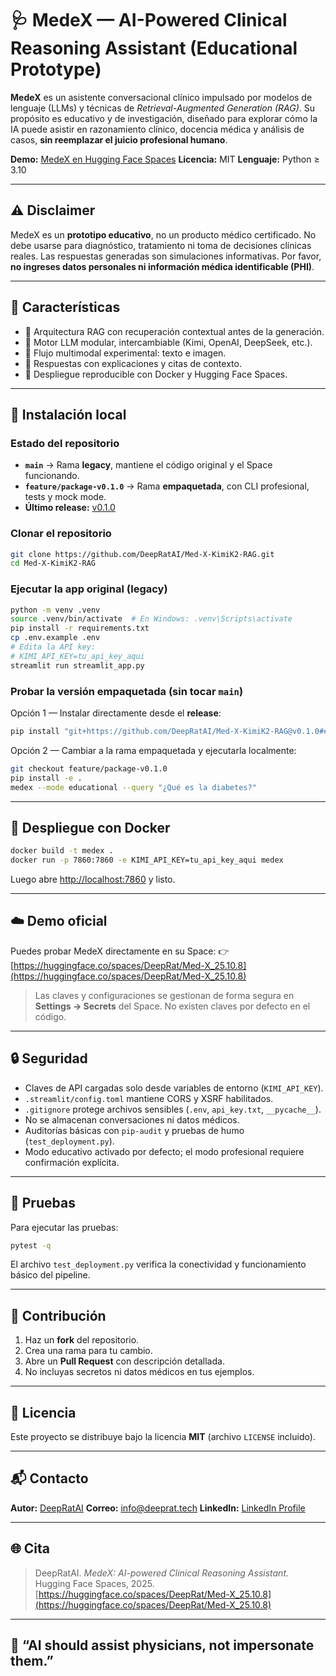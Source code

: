 # 🩺 MedeX — AI-Powered Clinical Reasoning Assistant (Educational Prototype)

**MedeX** es un asistente conversacional clínico impulsado por modelos de lenguaje (LLMs) y técnicas de *Retrieval-Augmented Generation (RAG)*.
Su propósito es educativo y de investigación, diseñado para explorar cómo la IA puede asistir en razonamiento clínico, docencia médica y análisis de casos, **sin reemplazar el juicio profesional humano**.

**Demo:** [MedeX en Hugging Face Spaces](https://huggingface.co/spaces/DeepRat/Med-X_25.10.8)
**Licencia:** MIT
**Lenguaje:** Python ≥ 3.10

---

## ⚠️ Disclaimer

MedeX es un **prototipo educativo**, no un producto médico certificado.
No debe usarse para diagnóstico, tratamiento ni toma de decisiones clínicas reales.
Las respuestas generadas son simulaciones informativas.
Por favor, **no ingreses datos personales ni información médica identificable (PHI)**.

---

## 🚀 Características

* 🧠 Arquitectura RAG con recuperación contextual antes de la generación.
* 🔄 Motor LLM modular, intercambiable (Kimi, OpenAI, DeepSeek, etc.).
* 🧬 Flujo multimodal experimental: texto e imagen.
* 💬 Respuestas con explicaciones y citas de contexto.
* 🐳 Despliegue reproducible con Docker y Hugging Face Spaces.


---

## 🧰 Instalación local

### Estado del repositorio

* **`main`** → Rama **legacy**, mantiene el código original y el Space funcionando.
* **`feature/package-v0.1.0`** → Rama **empaquetada**, con CLI profesional, tests y mock mode.
* **Último release:** [v0.1.0](https://github.com/DeepRatAI/Med-X-KimiK2-RAG/releases/tag/v0.1.0)

### Clonar el repositorio

```bash
git clone https://github.com/DeepRatAI/Med-X-KimiK2-RAG.git
cd Med-X-KimiK2-RAG
```

### Ejecutar la app original (legacy)

```bash
python -m venv .venv
source .venv/bin/activate  # En Windows: .venv\Scripts\activate
pip install -r requirements.txt
cp .env.example .env
# Edita la API key:
# KIMI_API_KEY=tu_api_key_aqui
streamlit run streamlit_app.py
```

### Probar la versión empaquetada (sin tocar `main`)

Opción 1 — Instalar directamente desde el **release**:

```bash
pip install "git+https://github.com/DeepRatAI/Med-X-KimiK2-RAG@v0.1.0#egg=medex"
```

Opción 2 — Cambiar a la rama empaquetada y ejecutarla localmente:

```bash
git checkout feature/package-v0.1.0
pip install -e .
medex --mode educational --query "¿Qué es la diabetes?"
```

---

## 🐳 Despliegue con Docker

```bash
docker build -t medex .
docker run -p 7860:7860 -e KIMI_API_KEY=tu_api_key_aqui medex
```

Luego abre [http://localhost:7860](http://localhost:7860) y listo.

---

## ☁️ Demo oficial

Puedes probar MedeX directamente en su Space:
👉 [https://huggingface.co/spaces/DeepRat/Med-X_25.10.8](https://huggingface.co/spaces/DeepRat/Med-X_25.10.8)

> Las claves y configuraciones se gestionan de forma segura en **Settings → Secrets** del Space.
> No existen claves por defecto en el código.

---

## 🔒 Seguridad

* Claves de API cargadas solo desde variables de entorno (`KIMI_API_KEY`).
* `.streamlit/config.toml` mantiene CORS y XSRF habilitados.
* `.gitignore` protege archivos sensibles (`.env`, `api_key.txt`, `__pycache__`).
* No se almacenan conversaciones ni datos médicos.
* Auditorías básicas con `pip-audit` y pruebas de humo (`test_deployment.py`).
* Modo educativo activado por defecto; el modo profesional requiere confirmación explícita.

---

## 🧪 Pruebas

Para ejecutar las pruebas:

```bash
pytest -q
```

El archivo `test_deployment.py` verifica la conectividad y funcionamiento básico del pipeline.

---

## 🤝 Contribución

1. Haz un **fork** del repositorio.
2. Crea una rama para tu cambio.
3. Abre un **Pull Request** con descripción detallada.
4. No incluyas secretos ni datos médicos en tus ejemplos.

---

## 📜 Licencia

Este proyecto se distribuye bajo la licencia **MIT** (archivo `LICENSE` incluido).

---

## 📬 Contacto

**Autor:** [DeepRatAI](https://github.com/DeepRatAI)
**Correo:** [info@deeprat.tech](mailto:info@deeprat.tech)
**LinkedIn:** [LinkedIn Profile](https://www.linkedin.com/in/gonzalo-romero-b9b5b4355/)

---

## 🌐 Cita

> DeepRatAI. *MedeX: AI-powered Clinical Reasoning Assistant.*
> Hugging Face Spaces, 2025. [https://huggingface.co/spaces/DeepRat/Med-X_25.10.8](https://huggingface.co/spaces/DeepRat/Med-X_25.10.8)

---

## 🧠 “AI should assist physicians, not impersonate them.”
